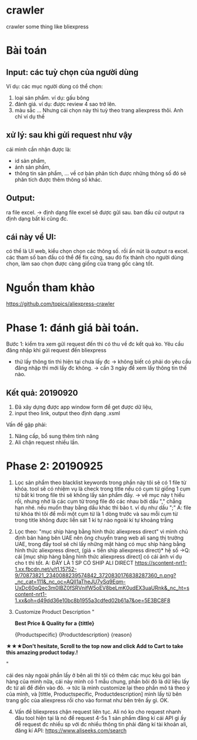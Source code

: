 # crawler
crawler some thing like bliexpress

# Bài toán
## Input: các tuỳ chọn của người dùng
Ví dụ: các mục người dùng có thể chọn:
1. loại sản phẩm. ví dụ: gấu bông 
2. đánh giá. ví dụ: được review 4 sao trở lên.
3. màu sắc
...
Nhưng cái chọn này thì tuỳ theo trang aliexpress thôi. Anh chỉ ví dụ thế
## xử lý: sau khi gửi request như vậy
cái mình cần nhận được là:
- id sản phẩm,
- ảnh sản phẩm,
- thông tin sản phẩm,
...
về cơ bản phân tích được những thông số đó sẽ phân tích được thêm thông số khác.

## Output:
ra file excel.
-> định dạng file excel sẽ được gửi sau.
ban đầu cứ output ra định dạng bất kì cũng đc.

## cái này về UI:
có thể là UI web, kiểu chọn chọn các thông số. rồi ấn nút là output ra excel.
các tham số ban đầu có thể để fix cứng, sau đó fix thành cho người dùng chọn, làm sao chọn được càng giống của trang gốc càng tốt.

# Nguồn tham khảo
https://github.com/topics/aliexpress-crawler

# Phase 1: đánh giá bài toán.
Bước 1: kiểm tra xem gửi request đến thì có thu về đc kết quả ko.
Yêu cầu đăng nhập khi gửi request đến bliexpress
- thử lấy thông tin thì hiện tại chưa lấy đc
-> không biết có phải do yêu cầu đăng nhập thì mới lấy đc không.
-> cần 3 ngày để xem lấy thông tin thế nào.

## Kết quả: 20190920
1. Đã xây dựng được app window form để get được dữ liệu, 
2. input theo link, output theo định dạng .xsml 

Vấn đề gặp phải:
1. Nâng cấp, bổ sung thêm tính năng
2. Ali chặn request nhiều lần.


# Phase 2: 20190925

1. Lọc sản phẩm theo blacklist keywords
trong phần này tôi sẽ có 1 file từ khóa.
tool sẽ có nhiệm vụ là check trong title nếu có cụm từ giống 1 cụm từ bất kì trong file thì sẽ không lấy sản phẩm đấy.
->
về mục này t hiểu rồi, nhưng nhớ là các cụm từ trong file đó các nhau bởi dấu "," chẳng hạn nhé.
nếu muốn thay bằng dấu khác thì bảo t. ví dụ như dấu ";"
A: 
file từ khóa thì tôi để mỗi một cụm từ là 1 dòng
trước và sau mỗi cụm từ trong title không  được liền sát 1 kí tự nào ngoài kí tự khoảng trắng

2. Lọc theo: "mục ship hàng bằng hình thức aliexpress direct"
vì mình chủ định bán hàng bên UAE nên ông chuyển trang web ali sang thị trường UAE, 
trong đấy tool sẽ chỉ lấy những mặt hàng có mục ship hàng bằng hình thức aliexpress direct, 
(giá + tiền ship aliexpress direct)* hệ số
->Q: cái [mục ship hàng bằng hình thức aliexpress direct] có cái ảnh ví dụ cho t thì tốt.
A: ĐÂY LÀ 1 SP CÓ SHIP ALI DIRECT
https://scontent-nrt1-1.xx.fbcdn.net/v/t1.15752-9/70873821_2340088239574842_3720830176838287360_n.png?_nc_cat=111&_nc_oc=AQlI1aTheJU7vSq9Eqm-UxDc60qQec3m0IBZ0fSRVnifW5oEV8beLmK0udEX3uaURnk&_nc_ht=scontent-nrt1-1.xx&oh=d49dd36e10bc8b1955a3cdfed02b61a7&oe=5E3BC8F8

3. Customize Product Description
"<p><b>Best Price & Quality for a {tittle} </b></p>
{Productspecific}
{Productdescription}
{reason}
<p><b>★★★Don't hesitate, Scroll to the top now and click Add to Cart to take this amazing  product today.!</b></p>"

cái des này ngoài phần lấy ở bên ali thì tôi có thêm các mục kêu gọi bán hàng của mình nữa, 
cái này mình có 1 mẫu chung, phần bôi đỏ là dữ liệu lấy đc từ ali để điền vào đó.
-> tức là mình customize lại theo phần mô tả theo ý của mình, 
và [tittle, Productspecific, Productdescription] mình lấy từ bên trang gốc của aliexpress rồi cho vào format như bên trên ấy gì. OK.

4. Vấn đề bliexpress chặn request liên tục.
Ali nó ko cho request nhanh đâu
tool hiện tại là nó để request 4-5s 1 sản phẩm
đăng kí cái API gì ấy để request đc nhiều sp với đc nhiều thông tin
phải đăng kí tài khoản ali, đăng kí API:
https://www.aliseeks.com/search

